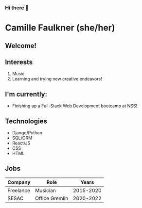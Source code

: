 ### Hi there 👋

<!--
**camillefaulkner/camillefaulkner** is a ✨ _special_ ✨ repository because its `README.md` (this file) appears on your GitHub profile.

Here are some ideas to get you started:

- 🔭 I’m currently working on ...
- 🌱 I’m currently learning ...
- 👯 I’m looking to collaborate on ...
- 🤔 I’m looking for help with ...
- 💬 Ask me about ...
- 📫 How to reach me: ...
- 😄 Pronouns: ...
- ⚡ Fun fact: ...
-->

# Camille Faulkner (she/her)
## Welcome!

## Interests
1. Music
1. Learning and trying new creative endeavors!

## I'm currently:
* Finishing up a Full-Stack Web Development bootcamp at NSS!

## Technologies
* Django/Python
* SQL/ORM
* React/JS
* CSS
* HTML

## Jobs
|Company|Role|Years|
|--|--|--|
|Freelance|Musician|2015-2020|
|SESAC|Office Gremlin|2020-2022|


